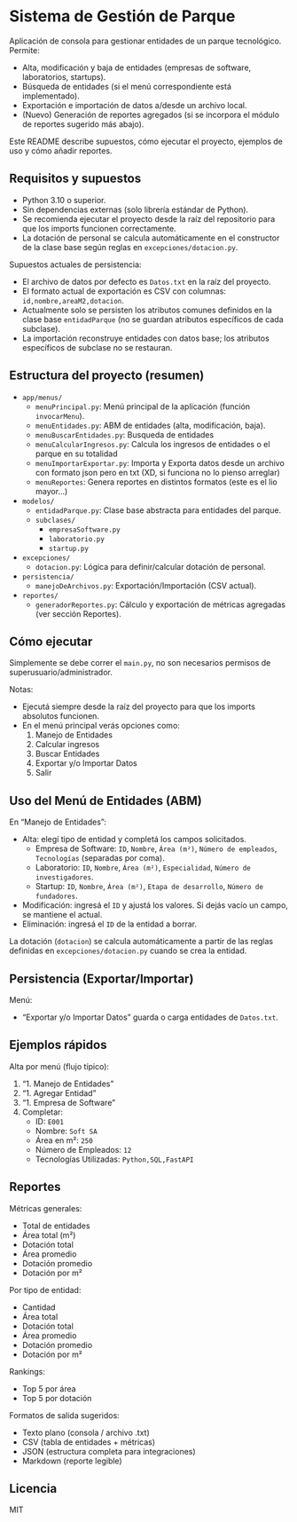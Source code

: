 # Sistema de Gestión de Parque

Aplicación de consola para gestionar entidades de un parque tecnológico. Permite:
- Alta, modificación y baja de entidades (empresas de software, laboratorios, startups).
- Búsqueda de entidades (si el menú correspondiente está implementado).
- Exportación e importación de datos a/desde un archivo local.
- (Nuevo) Generación de reportes agregados (si se incorpora el módulo de reportes sugerido más abajo).

Este README describe supuestos, cómo ejecutar el proyecto, ejemplos de uso y cómo añadir reportes.


## Requisitos y supuestos

- Python 3.10 o superior.
- Sin dependencias externas (solo librería estándar de Python).
- Se recomienda ejecutar el proyecto desde la raíz del repositorio para que los imports funcionen correctamente.
- La dotación de personal se calcula automáticamente en el constructor de la clase base según reglas en `excepciones/dotacion.py`.

Supuestos actuales de persistencia:
- El archivo de datos por defecto es `Datos.txt` en la raíz del proyecto.
- El formato actual de exportación es CSV con columnas: `id,nombre,areaM2,dotacion`.
- Actualmente solo se persisten los atributos comunes definidos en la clase base `entidadParque` (no se guardan atributos específicos de cada subclase).
- La importación reconstruye entidades con datos base; los atributos específicos de subclase no se restauran.


## Estructura del proyecto (resumen)

- `app/menus/`
  - `menuPrincipal.py`: Menú principal de la aplicación (función `invocarMenu`).
  - `menuEntidades.py`: ABM de entidades (alta, modificación, baja).
  - `menuBuscarEntidades.py`: Busqueda de entidades
  - `menuCalcularIngresos.py`: Calcula los ingresos de entidades o el parque en su totalidad
  - `menuImportarExportar.py`: Importa y Exporta datos desde un archivo con formato json pero en txt (XD, si funciona no lo pienso arreglar)
  - `menuReportes`: Genera reportes en distintos formatos (este es el lio mayor...)
- `modelos/`
  - `entidadParque.py`: Clase base abstracta para entidades del parque.
  - `subclases/`
    - `empresaSoftware.py`
    - `laboratorio.py`
    - `startup.py`
- `excepciones/`
  - `dotacion.py`: Lógica para definir/calcular dotación de personal.
- `persistencia/`
  - `manejoDeArchivos.py`: Exportación/Importación (CSV actual).
- `reportes/`
  - `generadorReportes.py`: Cálculo y exportación de métricas agregadas (ver sección Reportes).


## Cómo ejecutar

Simplemente se debe correr el `main.py`, no son necesarios permisos de superusuario/administrador.

Notas:
- Ejecutá siempre desde la raíz del proyecto para que los imports absolutos funcionen.
- En el menú principal verás opciones como:
  1) Manejo de Entidades
  2) Calcular ingresos
  3) Buscar Entidades
  4) Exportar y/o Importar Datos
  5) Salir


## Uso del Menú de Entidades (ABM)

En “Manejo de Entidades”:
- Alta: elegí tipo de entidad y completá los campos solicitados.
  - Empresa de Software: `ID`, `Nombre`, `Área (m²)`, `Número de empleados`, `Tecnologías` (separadas por coma).
  - Laboratorio: `ID`, `Nombre`, `Área (m²)`, `Especialidad`, `Número de investigadores`.
  - Startup: `ID`, `Nombre`, `Área (m²)`, `Etapa de desarrollo`, `Número de fundadores`.
- Modificación: ingresá el `ID` y ajustá los valores. Si dejás vacío un campo, se mantiene el actual.
- Eliminación: ingresá el `ID` de la entidad a borrar.

La dotación (`dotacion`) se calcula automáticamente a partir de las reglas definidas en `excepciones/dotacion.py` cuando se crea la entidad.


## Persistencia (Exportar/Importar)

Menú:
- “Exportar y/o Importar Datos” guarda o carga entidades de `Datos.txt`.

## Ejemplos rápidos

Alta por menú (flujo típico):
1. “1. Manejo de Entidades”
2. “1. Agregar Entidad”
3. “1. Empresa de Software”
4. Completar:
   - ID: `E001`
   - Nombre: `Soft SA`
   - Área en m²: `250`
   - Número de Empleados: `12`
   - Tecnologías Utilizadas: `Python,SQL,FastAPI`

## Reportes

Métricas generales:
- Total de entidades
- Área total (m²)
- Dotación total
- Área promedio
- Dotación promedio
- Dotación por m²

Por tipo de entidad:
- Cantidad
- Área total
- Dotación total
- Área promedio
- Dotación promedio
- Dotación por m²

Rankings:
- Top 5 por área
- Top 5 por dotación

Formatos de salida sugeridos:
- Texto plano (consola / archivo .txt)
- CSV (tabla de entidades + métricas)
- JSON (estructura completa para integraciones)
- Markdown (reporte legible)
## Licencia
MIT

